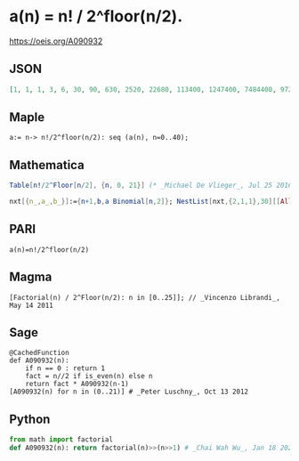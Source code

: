 # a\(n\) \= n\! / 2^floor\(n/2\)\.
https://oeis.org/A090932
## JSON
```JSON
[1, 1, 1, 3, 6, 30, 90, 630, 2520, 22680, 113400, 1247400, 7484400, 97297200, 681080400, 10216206000, 81729648000, 1389404016000, 12504636144000, 237588086736000, 2375880867360000, 49893498214560000]
```
## Maple
```Maple
a:= n-> n!/2^floor(n/2): seq (a(n), n=0..40);
```
## Mathematica
```Mathematica
Table[n!/2^Floor[n/2], {n, 0, 21}] (* _Michael De Vlieger_, Jul 25 2016 *)
```
```Mathematica
nxt[{n_,a_,b_}]:={n+1,b,a Binomial[n,2]}; NestList[nxt,{2,1,1},30][[All,2]] (* _Harvey P. Dale_, Aug 26 2022 *)
```
## PARI
```PARI
a(n)=n!/2^floor(n/2)
```
## Magma
```Magma
[Factorial(n) / 2^Floor(n/2): n in [0..25]]; // _Vincenzo Librandi_, May 14 2011
```
## Sage
```Sage
@CachedFunction
def A090932(n):
    if n == 0 : return 1
    fact = n//2 if is_even(n) else n
    return fact * A090932(n-1)
[A090932(n) for n in (0..21)] # _Peter Luschny_, Oct 13 2012
```
## Python
```Python
from math import factorial
def A090932(n): return factorial(n)>>(n>>1) # _Chai Wah Wu_, Jan 18 2023
```
